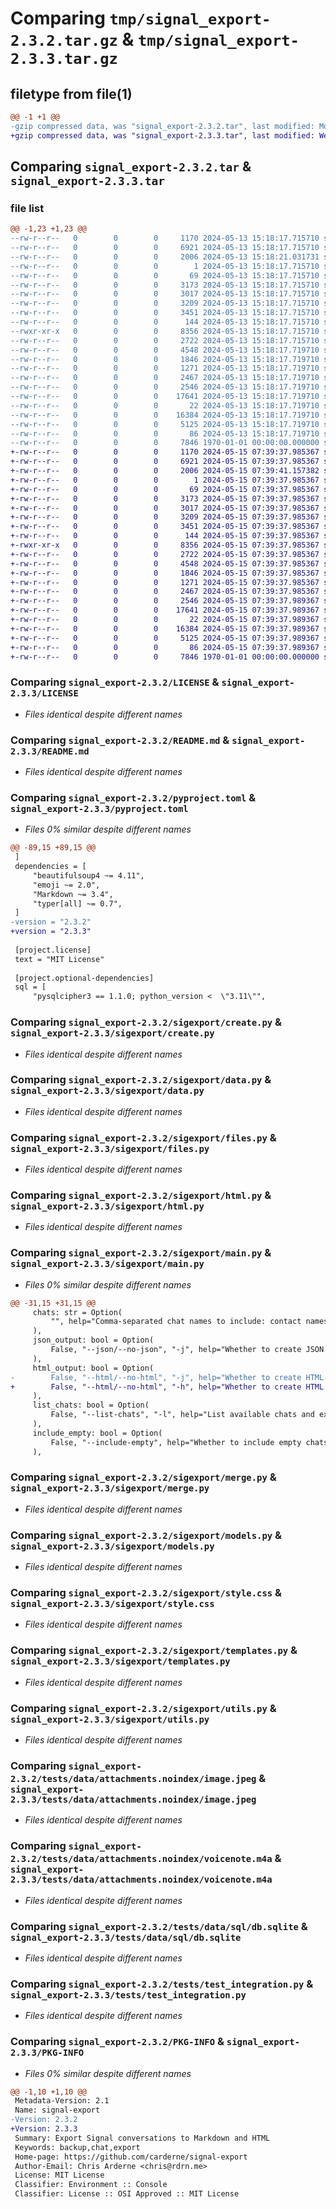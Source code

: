 # Comparing `tmp/signal_export-2.3.2.tar.gz` & `tmp/signal_export-2.3.3.tar.gz`

## filetype from file(1)

```diff
@@ -1 +1 @@
-gzip compressed data, was "signal_export-2.3.2.tar", last modified: Mon May 13 15:18:21 2024, max compression
+gzip compressed data, was "signal_export-2.3.3.tar", last modified: Wed May 15 07:39:41 2024, max compression
```

## Comparing `signal_export-2.3.2.tar` & `signal_export-2.3.3.tar`

### file list

```diff
@@ -1,23 +1,23 @@
--rw-r--r--   0        0        0     1170 2024-05-13 15:18:17.715710 signal_export-2.3.2/LICENSE
--rw-r--r--   0        0        0     6921 2024-05-13 15:18:17.715710 signal_export-2.3.2/README.md
--rw-r--r--   0        0        0     2006 2024-05-13 15:18:21.031731 signal_export-2.3.2/pyproject.toml
--rw-r--r--   0        0        0        1 2024-05-13 15:18:17.715710 signal_export-2.3.2/sigexport/__init__.py
--rw-r--r--   0        0        0       69 2024-05-13 15:18:17.715710 signal_export-2.3.2/sigexport/__main__.py
--rw-r--r--   0        0        0     3173 2024-05-13 15:18:17.715710 signal_export-2.3.2/sigexport/create.py
--rw-r--r--   0        0        0     3017 2024-05-13 15:18:17.715710 signal_export-2.3.2/sigexport/data.py
--rw-r--r--   0        0        0     3209 2024-05-13 15:18:17.715710 signal_export-2.3.2/sigexport/files.py
--rw-r--r--   0        0        0     3451 2024-05-13 15:18:17.715710 signal_export-2.3.2/sigexport/html.py
--rw-r--r--   0        0        0      144 2024-05-13 15:18:17.715710 signal_export-2.3.2/sigexport/logging.py
--rwxr-xr-x   0        0        0     8356 2024-05-13 15:18:17.715710 signal_export-2.3.2/sigexport/main.py
--rw-r--r--   0        0        0     2722 2024-05-13 15:18:17.715710 signal_export-2.3.2/sigexport/merge.py
--rw-r--r--   0        0        0     4548 2024-05-13 15:18:17.719710 signal_export-2.3.2/sigexport/models.py
--rw-r--r--   0        0        0     1846 2024-05-13 15:18:17.719710 signal_export-2.3.2/sigexport/style.css
--rw-r--r--   0        0        0     1271 2024-05-13 15:18:17.719710 signal_export-2.3.2/sigexport/templates.py
--rw-r--r--   0        0        0     2467 2024-05-13 15:18:17.719710 signal_export-2.3.2/sigexport/utils.py
--rw-r--r--   0        0        0     2546 2024-05-13 15:18:17.719710 signal_export-2.3.2/tests/data/attachments.noindex/image.jpeg
--rw-r--r--   0        0        0    17641 2024-05-13 15:18:17.719710 signal_export-2.3.2/tests/data/attachments.noindex/voicenote.m4a
--rw-r--r--   0        0        0       22 2024-05-13 15:18:17.719710 signal_export-2.3.2/tests/data/config.json
--rw-r--r--   0        0        0    16384 2024-05-13 15:18:17.719710 signal_export-2.3.2/tests/data/sql/db.sqlite
--rw-r--r--   0        0        0     5125 2024-05-13 15:18:17.719710 signal_export-2.3.2/tests/test_integration.py
--rw-r--r--   0        0        0       86 2024-05-13 15:18:17.719710 signal_export-2.3.2/tests/test_utils.py
--rw-r--r--   0        0        0     7846 1970-01-01 00:00:00.000000 signal_export-2.3.2/PKG-INFO
+-rw-r--r--   0        0        0     1170 2024-05-15 07:39:37.985367 signal_export-2.3.3/LICENSE
+-rw-r--r--   0        0        0     6921 2024-05-15 07:39:37.985367 signal_export-2.3.3/README.md
+-rw-r--r--   0        0        0     2006 2024-05-15 07:39:41.157382 signal_export-2.3.3/pyproject.toml
+-rw-r--r--   0        0        0        1 2024-05-15 07:39:37.985367 signal_export-2.3.3/sigexport/__init__.py
+-rw-r--r--   0        0        0       69 2024-05-15 07:39:37.985367 signal_export-2.3.3/sigexport/__main__.py
+-rw-r--r--   0        0        0     3173 2024-05-15 07:39:37.985367 signal_export-2.3.3/sigexport/create.py
+-rw-r--r--   0        0        0     3017 2024-05-15 07:39:37.985367 signal_export-2.3.3/sigexport/data.py
+-rw-r--r--   0        0        0     3209 2024-05-15 07:39:37.985367 signal_export-2.3.3/sigexport/files.py
+-rw-r--r--   0        0        0     3451 2024-05-15 07:39:37.985367 signal_export-2.3.3/sigexport/html.py
+-rw-r--r--   0        0        0      144 2024-05-15 07:39:37.985367 signal_export-2.3.3/sigexport/logging.py
+-rwxr-xr-x   0        0        0     8356 2024-05-15 07:39:37.985367 signal_export-2.3.3/sigexport/main.py
+-rw-r--r--   0        0        0     2722 2024-05-15 07:39:37.985367 signal_export-2.3.3/sigexport/merge.py
+-rw-r--r--   0        0        0     4548 2024-05-15 07:39:37.985367 signal_export-2.3.3/sigexport/models.py
+-rw-r--r--   0        0        0     1846 2024-05-15 07:39:37.985367 signal_export-2.3.3/sigexport/style.css
+-rw-r--r--   0        0        0     1271 2024-05-15 07:39:37.985367 signal_export-2.3.3/sigexport/templates.py
+-rw-r--r--   0        0        0     2467 2024-05-15 07:39:37.985367 signal_export-2.3.3/sigexport/utils.py
+-rw-r--r--   0        0        0     2546 2024-05-15 07:39:37.989367 signal_export-2.3.3/tests/data/attachments.noindex/image.jpeg
+-rw-r--r--   0        0        0    17641 2024-05-15 07:39:37.989367 signal_export-2.3.3/tests/data/attachments.noindex/voicenote.m4a
+-rw-r--r--   0        0        0       22 2024-05-15 07:39:37.989367 signal_export-2.3.3/tests/data/config.json
+-rw-r--r--   0        0        0    16384 2024-05-15 07:39:37.989367 signal_export-2.3.3/tests/data/sql/db.sqlite
+-rw-r--r--   0        0        0     5125 2024-05-15 07:39:37.989367 signal_export-2.3.3/tests/test_integration.py
+-rw-r--r--   0        0        0       86 2024-05-15 07:39:37.989367 signal_export-2.3.3/tests/test_utils.py
+-rw-r--r--   0        0        0     7846 1970-01-01 00:00:00.000000 signal_export-2.3.3/PKG-INFO
```

### Comparing `signal_export-2.3.2/LICENSE` & `signal_export-2.3.3/LICENSE`

 * *Files identical despite different names*

### Comparing `signal_export-2.3.2/README.md` & `signal_export-2.3.3/README.md`

 * *Files identical despite different names*

### Comparing `signal_export-2.3.2/pyproject.toml` & `signal_export-2.3.3/pyproject.toml`

 * *Files 0% similar despite different names*

```diff
@@ -89,15 +89,15 @@
 ]
 dependencies = [
     "beautifulsoup4 ~= 4.11",
     "emoji ~= 2.0",
     "Markdown ~= 3.4",
     "typer[all] ~= 0.7",
 ]
-version = "2.3.2"
+version = "2.3.3"
 
 [project.license]
 text = "MIT License"
 
 [project.optional-dependencies]
 sql = [
     "pysqlcipher3 == 1.1.0; python_version <  \"3.11\"",
```

### Comparing `signal_export-2.3.2/sigexport/create.py` & `signal_export-2.3.3/sigexport/create.py`

 * *Files identical despite different names*

### Comparing `signal_export-2.3.2/sigexport/data.py` & `signal_export-2.3.3/sigexport/data.py`

 * *Files identical despite different names*

### Comparing `signal_export-2.3.2/sigexport/files.py` & `signal_export-2.3.3/sigexport/files.py`

 * *Files identical despite different names*

### Comparing `signal_export-2.3.2/sigexport/html.py` & `signal_export-2.3.3/sigexport/html.py`

 * *Files identical despite different names*

### Comparing `signal_export-2.3.2/sigexport/main.py` & `signal_export-2.3.3/sigexport/main.py`

 * *Files 0% similar despite different names*

```diff
@@ -31,15 +31,15 @@
     chats: str = Option(
         "", help="Comma-separated chat names to include: contact names or group names"
     ),
     json_output: bool = Option(
         False, "--json/--no-json", "-j", help="Whether to create JSON output"
     ),
     html_output: bool = Option(
-        False, "--html/--no-html", "-j", help="Whether to create HTML output"
+        False, "--html/--no-html", "-h", help="Whether to create HTML output"
     ),
     list_chats: bool = Option(
         False, "--list-chats", "-l", help="List available chats and exit"
     ),
     include_empty: bool = Option(
         False, "--include-empty", help="Whether to include empty chats"
     ),
```

### Comparing `signal_export-2.3.2/sigexport/merge.py` & `signal_export-2.3.3/sigexport/merge.py`

 * *Files identical despite different names*

### Comparing `signal_export-2.3.2/sigexport/models.py` & `signal_export-2.3.3/sigexport/models.py`

 * *Files identical despite different names*

### Comparing `signal_export-2.3.2/sigexport/style.css` & `signal_export-2.3.3/sigexport/style.css`

 * *Files identical despite different names*

### Comparing `signal_export-2.3.2/sigexport/templates.py` & `signal_export-2.3.3/sigexport/templates.py`

 * *Files identical despite different names*

### Comparing `signal_export-2.3.2/sigexport/utils.py` & `signal_export-2.3.3/sigexport/utils.py`

 * *Files identical despite different names*

### Comparing `signal_export-2.3.2/tests/data/attachments.noindex/image.jpeg` & `signal_export-2.3.3/tests/data/attachments.noindex/image.jpeg`

 * *Files identical despite different names*

### Comparing `signal_export-2.3.2/tests/data/attachments.noindex/voicenote.m4a` & `signal_export-2.3.3/tests/data/attachments.noindex/voicenote.m4a`

 * *Files identical despite different names*

### Comparing `signal_export-2.3.2/tests/data/sql/db.sqlite` & `signal_export-2.3.3/tests/data/sql/db.sqlite`

 * *Files identical despite different names*

### Comparing `signal_export-2.3.2/tests/test_integration.py` & `signal_export-2.3.3/tests/test_integration.py`

 * *Files identical despite different names*

### Comparing `signal_export-2.3.2/PKG-INFO` & `signal_export-2.3.3/PKG-INFO`

 * *Files 0% similar despite different names*

```diff
@@ -1,10 +1,10 @@
 Metadata-Version: 2.1
 Name: signal-export
-Version: 2.3.2
+Version: 2.3.3
 Summary: Export Signal conversations to Markdown and HTML
 Keywords: backup,chat,export
 Home-page: https://github.com/carderne/signal-export
 Author-Email: Chris Arderne <chris@rdrn.me>
 License: MIT License
 Classifier: Environment :: Console
 Classifier: License :: OSI Approved :: MIT License
```

